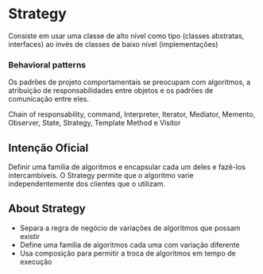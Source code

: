 # Strategy

Consiste em usar uma classe de alto nível como tipo (classes abstratas, interfaces) ao invés de classes de baixo nível (implementações)

### Behavioral patterns

Os padrões de projeto comportamentais se preocupam com algoritmos, a atribuição de responsabilidades entre objetos e os padrões de comunicação entre eles.

Chain of responsability, command, Interpreter, Iterator, Mediator, Memento, Observer, State, Strategy, Template Method e Visitor

## Intenção Oficial

Definir uma família de algoritmos e encapsular cada um deles e fazê-los intercambíveis. O Strategy permite que o algoritmo varie independentemente dos clientes que o utilizam.

## About Strategy

- Separa a regra de negócio de variações de algoritmos que possam existir
- Define uma família de algoritmos cada uma com variação diferente
- Usa composição para permitir a troca de algoritmos em tempo de execução


